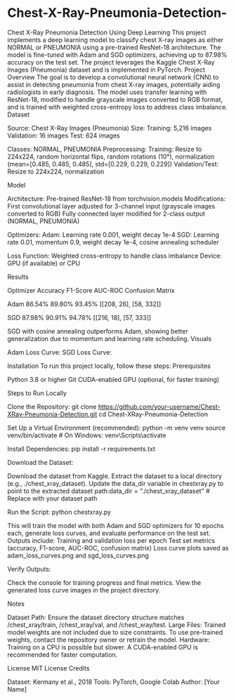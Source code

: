 # Chest-X-Ray-Pneumonia-Detection-
Chest X-Ray Pneumonia Detection Using Deep Learning
This project implements a deep learning model to classify chest X-ray images as either NORMAL or PNEUMONIA using a pre-trained ResNet-18 architecture. The model is fine-tuned with Adam and SGD optimizers, achieving up to 87.98% accuracy on the test set. The project leverages the Kaggle Chest X-Ray Images (Pneumonia) dataset and is implemented in PyTorch.
Project Overview
The goal is to develop a convolutional neural network (CNN) to assist in detecting pneumonia from chest X-ray images, potentially aiding radiologists in early diagnosis. The model uses transfer learning with ResNet-18, modified to handle grayscale images converted to RGB format, and is trained with weighted cross-entropy loss to address class imbalance.
Dataset

Source: Chest X-Ray Images (Pneumonia)
Size:
Training: 5,216 images
Validation: 16 images
Test: 624 images


Classes: NORMAL, PNEUMONIA
Preprocessing:
Training: Resize to 224x224, random horizontal flips, random rotations (10°), normalization (mean=[0.485, 0.485, 0.485], std=[0.229, 0.229, 0.229])
Validation/Test: Resize to 224x224, normalization



Model

Architecture: Pre-trained ResNet-18 from torchvision.models
Modifications:
First convolutional layer adjusted for 3-channel input (grayscale images converted to RGB)
Fully connected layer modified for 2-class output (NORMAL, PNEUMONIA)


Optimizers:
Adam: Learning rate 0.001, weight decay 1e-4
SGD: Learning rate 0.01, momentum 0.9, weight decay 1e-4, cosine annealing scheduler


Loss Function: Weighted cross-entropy to handle class imbalance
Device: GPU (if available) or CPU

Results



Optimizer
Accuracy
F1-Score
AUC-ROC
Confusion Matrix



Adam
86.54%
89.80%
93.45%
[[208, 26], [58, 332]]


SGD
87.98%
90.91%
94.78%
[[216, 18], [57, 333]]


SGD with cosine annealing outperforms Adam, showing better generalization due to momentum and learning rate scheduling.
Visuals

Adam Loss Curve:
SGD Loss Curve:

Installation
To run this project locally, follow these steps:
Prerequisites

Python 3.8 or higher
Git
CUDA-enabled GPU (optional, for faster training)

Steps to Run Locally

Clone the Repository:
git clone https://github.com/your-username/Chest-XRay-Pneumonia-Detection.git
cd Chest-XRay-Pneumonia-Detection


Set Up a Virtual Environment (recommended):
python -m venv venv
source venv/bin/activate  # On Windows: venv\Scripts\activate


Install Dependencies:
pip install -r requirements.txt


Download the Dataset:

Download the dataset from Kaggle.
Extract the dataset to a local directory (e.g., ./chest_xray_dataset).
Update the data_dir variable in chestxray.py to point to the extracted dataset path:data_dir = "./chest_xray_dataset"  # Replace with your dataset path




Run the Script:
python chestxray.py


This will train the model with both Adam and SGD optimizers for 10 epochs each, generate loss curves, and evaluate performance on the test set.
Outputs include:
Training and validation loss per epoch
Test set metrics (accuracy, F1-score, AUC-ROC, confusion matrix)
Loss curve plots saved as adam_loss_curves.png and sgd_loss_curves.png




Verify Outputs:

Check the console for training progress and final metrics.
View the generated loss curve images in the project directory.



Notes

Dataset Path: Ensure the dataset directory structure matches /chest_xray/train, /chest_xray/val, and /chest_xray/test.
Large Files: Trained model weights are not included due to size constraints. To use pre-trained weights, contact the repository owner or retrain the model.
Hardware: Training on a CPU is possible but slower. A CUDA-enabled GPU is recommended for faster computation.

License
MIT License
Credits

Dataset: Kermany et al., 2018
Tools: PyTorch, Google Colab
Author: [Your Name]
